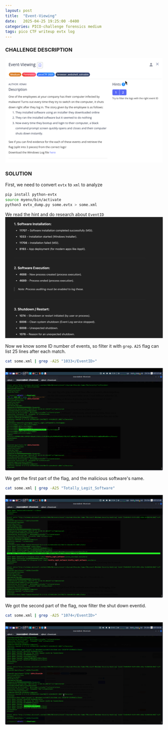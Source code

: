 ```yaml
---
layout: post
title:  "Event-Viewing"
date:   2025-04-25 19:25:00 -0400
categories: PICO-challenge forensics medium
tags: pico CTF writeup evtx log 
---
```


### CHALLENGE DESCRIPTION
![](assets/img/pico/Event-Viewing/1.png)

### SOLUTION
First, we need to convert `evtx` to `xml` to analyze
```bash
pip install python-evtx
source myenv/bin/activate
python3 evtx_dump.py some.evtx > some.xml
```

We read the hint and do research about `EventID`
![](assets/img/pico/Event-Viewing/2.png)

Now we know some ID number of events, so filter it with `grep`. `A25` flag can list 25 lines after each match.
```bash
cat some.xml | grep -A25 "1033</EventID>"
```
![](assets/img/pico/Event-Viewing/3.png)

We get the first part of the flag, and the malicious software's name.
```bash
cat some.xml | grep -A25 "Totally_Legit_Software"

```
![](assets/img/pico/Event-Viewing/5.png)

We got the second part of the flag, now filter the shut down eventid.
```bash
cat some.xml | grep -A25 "1074</EventID>"

```
![](assets/img/pico/Event-Viewing/4.png)
